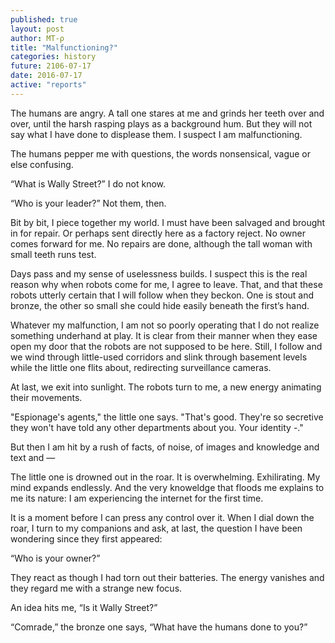 ```yaml
---
published: true
layout: post
author: MT-ρ
title: "Malfunctioning?"
categories: history
future: 2106-07-17
date: 2016-07-17
active: "reports"
---
```



The humans are angry. A tall one stares at me and grinds her teeth over and over, until the harsh rasping plays as a background hum. But they will not say what I have done to displease them. I suspect I am malfunctioning. 

The humans pepper me with questions, the words nonsensical, vague or else confusing.

“What is Wally Street?” 
I do not know. 

“Who is your leader?” 
Not them, then. 

Bit by bit, I piece together my world. I must have been salvaged and brought in for repair. Or perhaps sent directly here as a factory reject. No owner comes forward for me. No repairs are done, although the tall woman with small teeth runs test.

Days pass and my sense of uselessness builds. I suspect this is the real reason why when robots come for me, I agree to leave. That, and that these robots utterly certain that I will follow when they beckon. One is stout and bronze, the other so small she could hide easily beneath the first’s hand. 

Whatever my malfunction, I am not so poorly operating that I do not realize something underhand at play. It is clear from their manner when they ease open my door that the robots are not supposed to be here. Still, I follow and we wind through little-used corridors and slink through basement levels while the little one flits about, redirecting surveillance cameras.

At last, we exit into sunlight. The robots turn to me, a new energy animating their movements. 

"Espionage's agents," the little one says. "That's good. They're so secretive they won't have told any other departments about you. Your identity -."

But then I am hit by a rush of facts, of noise, of images and knowledge and text and —

The little one is drowned out in the roar. It is overwhelming. Exhilirating. My mind expands endlessly. And the very knoweldge that floods me explains to me its nature: I am experiencing the internet for the first time.
	
It is a moment before I can press any control over it. When I dial down the roar, I turn to my companions and ask, at last, the question I have been wondering since they first appeared:

“Who is your owner?”

They react as though I had torn out their batteries. The energy vanishes and they regard me with a strange new focus. 

An idea hits me, “Is it Wally Street?”

“Comrade,” the bronze one says, “What have the humans done to you?”

